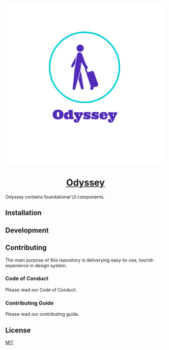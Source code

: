 <!--
![odyssey-logo](./assets/logo_transparent.png#gh-dark-mode-only)
![odyssey-logo](./assets/logo_solid.png#gh-light-mode-only)
-->

<p align="center">
  <a href="https://odyssey.github.io">
    <img src="./assets/logo_transparent.png" height="500">  
    <h1 align="center">Odyssey</h1>
  </a>
</p>

Odyssey contains foundational UI components.

## Installation

## Development

## Contributing

The main purpose of this repository is deliverying easy-to-use, tourish experience in design system.

### Code of Conduct

Please read our Code of Conduct.

### Contributing Guide

Please read our contributing guide.

## License

[MIT](./LICENSE)
